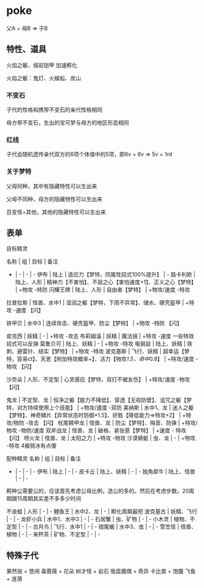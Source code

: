 # poke

父A + 母B => 子B

## 特性、道具

火焰之躯、熔岩铠甲 加速孵化

火焰之躯：鬼灯、火蜈蚣、炭山

### 不变石

子代的性格和携带不变石的亲代性格相同

母方带不变石，生出的宝可梦与母方的地区形态相同

### 红线

子代会随机遗传亲代双方的6项个体值中的5项，即6v + 6v => 5v + 1rd

### 关于梦特

父母同种，其中有隐藏特性可以生出来

父母不同种，母方的隐藏特性可以生出来

百变怪+其他，其他的隐藏特性可以生出来

## 表单

目标精灵

名称 | 组 | 目标 | 备注
- | - | - | -
伊布 | 陆上 | 适应力【梦特，同属性招式100%提升】 | -
路卡利欧 | 陆上、人形 | 精神力【不害怕】、不屈之心【害怕速度+1】、正义之心【梦特】 | +物攻 -特防
闪耀王牌 | 陆上、人形 | 自由者【梦特】 | +物攻/速度 -特攻

拉普拉斯 | 怪兽、水中1 | 湿润之躯【梦特，下雨不异常】、储水、硬壳盔甲 | +特攻 -速度 【闪】

铁甲贝 | 水中3 | 连续攻击、硬壳盔甲、防尘【梦特】 | +物攻 -特防 【闪】



皮克西 | 妖精 | - | +特攻 -攻击
布莉姆温 | 妖精 | 魔法镜 | +特攻 -速度 一些特效招式可以反弹
莫鲁贝可 | 陆上、妖精 | - | +物攻 -特攻
电钢鼠 | 陆上、妖精 | 铁刺、避雷针、结实【梦特】 | +物攻 -特攻
波克基斯 | 飞行、妖精 | 超幸运【梦特，容易ct】、天恩【附加特效概率+】、活力【物攻*1.5，命中*0.8】 | +特攻/速度 -物攻 【闪】

沙奈朵 | 人形、不定型 | 心灵感应【梦特，双打不被友伤】 | +特攻/速度 -物攻 【闪】

鬼龙 | 不定型、龙 | 恒净之躯【能力不降低】、穿透【无视防壁】、诅咒之躯【梦特，对方持续使用上个技能】 | +物攻/速度 -双防
美纳斯 | 水中1、龙 | 迷人之躯【梦特】、神奇鳞片【异常状态时防御*1.5】、好胜【降低能力=>特攻+2】 | +特攻/物防 -攻击 【闪】
杖尾鳞甲龙 | 怪兽、龙 | 防尘【梦特】、隔音、防弹 | +特攻/物攻 -物防/速度
双斧战龙 | 怪兽、龙 | 破格、紧张感【梦特】 | +速度 - 特攻 【闪】
喷火龙 | 怪兽、龙 | 太阳之力 | +特攻 -物攻
沙漠蜻蜓 | 虫、龙 | - | +物攻 -特攻 4被弱冰有点傻





配种精灵
名称 | 组 | 目标 | 备注
- | - | - | -
伊布 | 陆上 | - | -
皮卡丘 | 陆上、妖精 | - | -
独角犀牛 | 陆上、怪兽 | - | -

孵种公需要公的，应该首先考虑公母比例，选公的多的。然后在考虑步数。20周期跟15周期其实差不多多少时间

不良蛙 | 人形 | - | -
鲤鱼王 | 水中2、龙 | - | 孵化周期最短
波克基古 | 妖精、飞行 | - | -
龙虾小兵 | 水中1、水中3 | - | -
石居蟹 | 虫、矿物 | - | -
小木灵 | 植物、不定型 | - | -
古月鸟 | 飞行、水中1 | - | -
钳尾蝎 | 水中3、虫 | - | -
雪笠怪 | 怪兽、植物 | - | -
来杯茶 | 矿物、不定型 | - | -

## 特殊子代

果然翁 + 悠闲
毒蔷薇 + 花朵
树才怪 + 岩石
吸盘魔偶 + 奇异
卡比兽 + 饱腹
飞鱼 + 涟漪